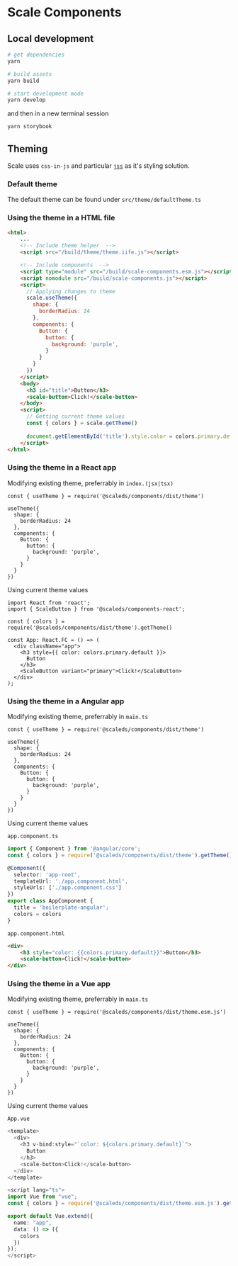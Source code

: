 # Scale Components

## Local development

```bash
# get dependencies
yarn

# build assets
yarn build

# start development mode
yarn develop
```
and then in a new terminal session
```bash
yarn storybook
```

## Theming

Scale uses `css-in-js` and particular [`jss`](http://jss.com) as it's styling solution. 

### Default theme
The default theme can be found under `src/theme/defaultTheme.ts`

### Using the theme in a HTML file

```html
<html>
    ...
    <!-- Include theme helper  -->
    <script src="/build/theme/theme.iife.js"></script>

    <!-- Include components  -->
    <script type="module" src="/build/scale-components.esm.js"></script>
    <script nomodule src="/build/scale-components.js"></script>
    <script>
      // Applying changes to theme
      scale.useTheme({
        shape: {
          borderRadius: 24
        },
        components: {
          Button: {
            button: {
              background: 'purple',
            }
          }
        }
      })
    </script>
    <body>
      <h3 id="title">Button</h3>
      <scale-button>Click!</scale-button>
    </body>
    <script>
      // Getting current theme values
      const { colors } = scale.getTheme()
      
      document.getElementById('title').style.color = colors.primary.default
    </script>
</html>
```

### Using the theme in a React app

Modifying existing theme, preferrably in `index.(jsx|tsx)`

```tsx
const { useTheme } = require('@scaleds/components/dist/theme')

useTheme({
  shape: {
    borderRadius: 24
  },
  components: {
    Button: {
      button: {
        background: 'purple',
      }
    }
  }
})
```

Using current theme values 

```tsx
import React from 'react';
import { ScaleButton } from '@scaleds/components-react';

const { colors } = require('@scaleds/components/dist/theme').getTheme()

const App: React.FC = () => (
  <div className="app">
    <h3 style={{ color: colors.primary.default }}>
      Button
    </h3>
    <ScaleButton variant="primary">Click!</ScaleButton>
  </div>
);
```

### Using the theme in a Angular app

Modifying existing theme, preferrably in `main.ts`

```tsx
const { useTheme } = require('@scaleds/components/dist/theme')

useTheme({
  shape: {
    borderRadius: 24
  },
  components: {
    Button: {
      button: {
        background: 'purple',
      }
    }
  }
})
```

Using current theme values 

`app.component.ts`

```ts
import { Component } from '@angular/core';
const { colors } = require('@scaleds/components/dist/theme').getTheme()

@Component({
  selector: 'app-root',
  templateUrl: './app.component.html',
  styleUrls: ['./app.component.css']
})
export class AppComponent {
  title = 'boilerplate-angular';
  colors = colors
}

```

`app.component.html`

```html
<div>
    <h3 style="color: {{colors.primary.default}}">Button</h3>
    <scale-button>Click!</scale-button>
</div>
```

### Using the theme in a Vue app

Modifying existing theme, preferrably in `main.ts`

```tsx
const { useTheme } = require('@scaleds/components/dist/theme.esm.js')

useTheme({
  shape: {
    borderRadius: 24
  },
  components: {
    Button: {
      button: {
        background: 'purple',
      }
    }
  }
})
```

Using current theme values 

`App.vue`

```ts
<template>
  <div>
    <h3 v-bind:style="`color: ${colors.primary.default}`">
      Button
    </h3>
    <scale-button>Click!</scale-button>
  </div>
</template>

<script lang="ts">
import Vue from "vue";
const { colors } = require('@scaleds/components/dist/theme.esm.js').getTheme()

export default Vue.extend({
  name: "app",
  data: () => ({
    colors
  })
});
</script>

```